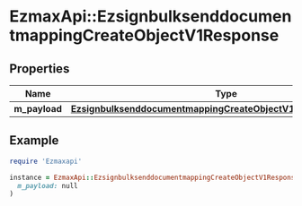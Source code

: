 # EzmaxApi::EzsignbulksenddocumentmappingCreateObjectV1Response

## Properties

| Name | Type | Description | Notes |
| ---- | ---- | ----------- | ----- |
| **m_payload** | [**EzsignbulksenddocumentmappingCreateObjectV1ResponseMPayload**](EzsignbulksenddocumentmappingCreateObjectV1ResponseMPayload.md) |  |  |

## Example

```ruby
require 'Ezmaxapi'

instance = EzmaxApi::EzsignbulksenddocumentmappingCreateObjectV1Response.new(
  m_payload: null
)
```

